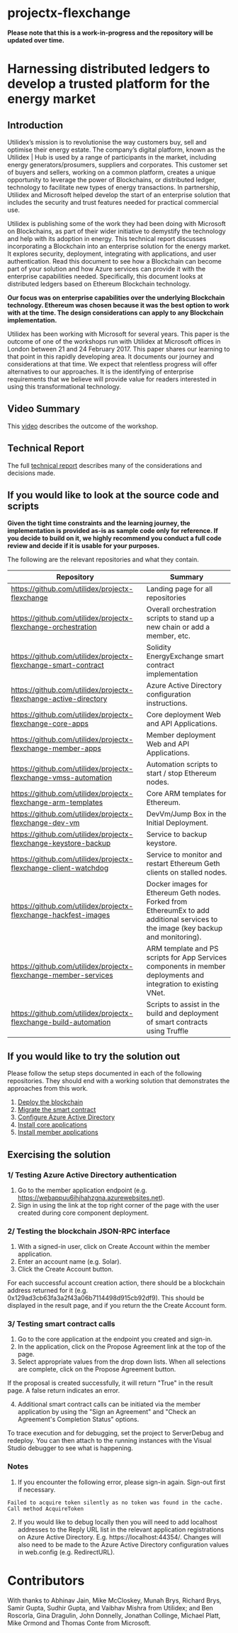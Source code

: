 # projectx-flexchange

**Please note that this is a work-in-progress and the repository will be updated over time.**

# Harnessing distributed ledgers to develop a trusted platform for the energy market

## Introduction

Utilidex’s mission is to revolutionise the way customers buy, sell and optimise their energy estate.  The company’s digital platform, known as the Utilidex | Hub is used by a range of participants in the market, including energy generators/prosumers, suppliers and corporates. This customer set of buyers and sellers, working on a common platform, creates a unique opportunity to leverage the power of Blockchains, or distributed ledger, technology to facilitate new types of energy transactions.  In partnership, Utilidex and Microsoft helped develop the start of an enterprise solution that includes the security and trust features needed for practical commercial use.

Utilidex is publishing some of the work they had been doing with Microsoft on Blockchains, as part of their wider initiative to demystify the technology and help with its adoption in energy. This technical report discusses incorporating a Blockchain into an enterprise solution for the energy market. It explores security, deployment, integrating with applications, and user authentication. Read this document to see how a Blockchain can become part of your solution and how Azure services can provide it with the enterprise capabilities needed. Specifically, this document looks at distributed ledgers based on Ethereum Blockchain technology. 

**Our focus was on enterprise capabilities over the underlying Blockchain technology. Ethereum was chosen because it was the best option to work with at the time. The design considerations can apply to any Blockchain implementation.**

Utilidex has been working with Microsoft for several years.  This paper is the outcome of one of the workshops run with Utilidex at Microsoft offices in London between 21 and 24 February 2017. This paper shares our learning to that point in this rapidly developing area. It documents our journey and considerations at that time. We expect that relentless progress will offer alternatives to our approaches. It is the identifying of enterprise requirements that we believe will provide value for readers interested in using this transformational technology. 

## Video Summary

This [video](https://www.youtube.com/watch?v=pCTJ6GF-eNc&feature=youtu.be) describes the outcome of the workshop.

## Technical Report

The full [technical report](https://github.com/Utilidex/projectx-flexchange/blob/master/Harnessing%20distributed%20ledgers%20to%20develop%20a%20trusted%20platform%20for%20the%20energy%20market%20-%20FINAL.pdf) describes many of the considerations and decisions made.

## If you would like to look at the source code and scripts

**Given the tight time constraints and the learning journey, the implementation is provided as-is as sample code only for reference. If you decide to build on it, we highly recommend you conduct a full code review and decide if it is usable for your purposes.**

The following are the relevant repositories and what they contain.

Repository | Summary
--- | ---
https://github.com/utilidex/projectx-flexchange | Landing page for all repositories
https://github.com/utilidex/projectx-flexchange-orchestration | Overall orchestration scripts to stand up a new chain or add a member, etc.
https://github.com/utilidex/projectx-flexchange-smart-contract | Solidity EnergyExchange smart contract implementation
https://github.com/utilidex/projectx-flexchange-active-directory | Azure Active Directory configuration instructions.
https://github.com/utilidex/projectx-flexchange-core-apps | Core deployment Web and API Applications.
https://github.com/utilidex/projectx-flexchange-member-apps | Member deployment Web and API Applications.
https://github.com/utilidex/projectx-flexchange-vmss-automation | Automation scripts to start / stop Ethereum nodes.
https://github.com/utilidex/projectx-flexchange-arm-templates | Core ARM templates for Ethereum.
https://github.com/utilidex/projectx-flexchange-dev-vm | DevVm/Jump Box in the Initial Deployment.
https://github.com/utilidex/projectx-flexchange-keystore-backup | Service to backup keystore.
https://github.com/utilidex/projectx-flexchange-client-watchdog | Service to monitor and restart Ethereum Geth clients on stalled nodes.
https://github.com/utilidex/projectx-flexchange-hackfest-images | Docker images for Ethereum Geth nodes. Forked from EthereumEx to add additional services to the image (key backup and monitoring).
https://github.com/utilidex/projectx-flexchange-member-services | ARM template and PS scripts for App Services components in member deployments and integration to existing VNet.
https://github.com/utilidex/projectx-flexchange-build-automation | Scripts to assist in the build and deployment of smart contracts using Truffle

## If you would like to try the solution out

Please follow the setup steps documented in each of the following repositories. They should end with a working solution that demonstrates the approaches from this work.

1. [Deploy the blockchain](https://github.com/utilidex/projectx-flexchange-orchestration)
2. [Migrate the smart contract](https://github.com/utilidex/projectx-flexchange-smart-contract)
3. [Configure Azure Active Directory](https://github.com/utilidex/projectx-flexchange-active-directory)
4. [Install core applications](https://github.com/utilidex/projectx-flexchange-core-apps)
5. [Install member applications](https://github.com/utilidex/projectx-flexchange-member-apps)

## Exercising the solution

### 1/ Testing Azure Active Directory authentication

1. Go to the member application endpoint (e.g. https://webappuu6ihjhahzgna.azurewebsites.net). 
2. Sign in using the link at the top right corner of the page with the user created during core component deployment.

### 2/ Testing the blockchain JSON-RPC interface

1. With a signed-in user, click on Create Account within the member application.
2. Enter an account name (e.g. Solar).
3. Click the Create Account button.

For each successful account creation action, there should be a blockchain address returned for it (e.g. 0x129ad3cb63fa3a2f43a06b7114498d915cb92df9). This should be displayed in the result page, and if you return the the Create Account form.

### 3/ Testing smart contract calls

1. Go to the core application at the endpoint you created and sign-in.
2. In the application, click on the Propose Agreement link at the top of the page.
3. Select appropriate values from the drop down lists. When all selections are complete, click on the Propose Agreement button.

If the proposal is created successfully, it will return "True" in the result page. A false return indicates an error.

4. Additional smart contract calls can be initiated via the member application by using the "Sign an Agreement" and "Check an Agreement's Completion Status" options.

To trace execution and for debugging, set the project to ServerDebug and redeploy. You can then attach to the running instances with the Visual Studio debugger to see what is happening.

### Notes

1. If you encounter the following error, please sign-in again. Sign-out first if necessary.
```
Failed to acquire token silently as no token was found in the cache. Call method AcquireToken 
```
2. If you would like to debug locally then you will need to add localhost addresses to the Reply URL list in the relevant application registrations on Azure Active Directory. E.g. https://localhost:44354/. Changes will also need to be made to the Azure Active Directory configuration values in web.config (e.g. RedirectURL).

# Contributors

With thanks to Abhinav Jain, Mike McCloskey, Munah Brys, Richard Brys, Samir Gupta, Sudhir Gupta, and Vaibhav Mishra from Utilidex; and Ben Roscorla, Gina Dragulin, John Donnelly, Jonathan Collinge, Michael Platt, Mike Ormond and Thomas Conte from Microsoft.
